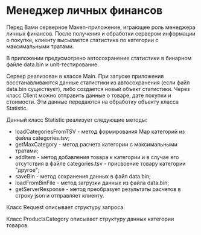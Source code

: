 # Менеджер личных финансов


Перед Вами серверное Maven-приложение, играющее роль менеджера личных финансов.
После получения и обработки сервером информации о покупке, клиенту высылается статистика по категории с максимальными тратами.

В приложении предусмотрено автосохранение статистики в бинарном файле data.bin и unit-тестирование.

Сервер реализован в классе Main.
При запуске приложения восстанавливаются данные статистики из автосохранения (если файл data.bin существует),
либо создается новый объект статистики.
Через класс Client можно отправить данные о товаре, дате покупки и стоимости. Эти данные передаются на обработку объекту класса Statistic.

Данный класс Statistic реализует следующие методы:
* loadCategoriesFromTSV - метод формирования Map категорий из файла categories.tsv;
* getMaxCategory - метод расчета категории с максимальными тратами;
* addItem - метод добавления товара к категории и в случае его отсутствия в файле categories.tsv - присвоение товару категории "другое";
* saveBin - метод сохранения данных в файл data.bin;
* loadFromBinFile - метод загрузки данных из файла data.bin;
* getServerResponse - метод преобразует результаты расчетов в строку json и отправляет клиенту.

Класс Request описывает структуру запроса.

Класс ProductsCategory описывает структуру данных категории товаров. 
